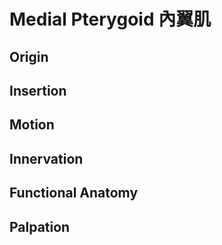# Medial Pterygoid 內翼肌
## Origin
## Insertion
## Motion
## Innervation
## Functional Anatomy
## Palpation